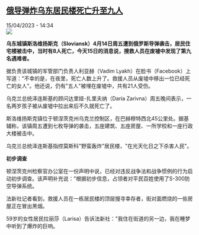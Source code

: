 <!--1681562701000-->
[俄导弹炸乌东居民楼死亡升至九人](https://www.rfi.fr/cn/%E5%9B%BD%E9%99%85/20230415-%E4%BF%84%E5%AF%BC%E5%BC%B9%E7%82%B8%E4%B9%8C%E4%B8%9C%E5%B1%85%E6%B0%91%E6%A5%BC%E6%AD%BB%E4%BA%A1%E5%8D%87%E8%87%B3%E4%B9%9D%E4%BA%BA)
------

<div>15/04/2023 - 14:34</div><img src="https://s.rfi.fr/media/display/c9453176-db79-11ed-b59f-005056bf30b7/w:1280/p:16x9/UKRAINE%20Sloyansk%20%20B.jpg"><p><strong>乌东城镇斯洛维扬斯克（Sloviansk）4月14日周五遭到俄罗斯导弹袭击，居民住宅楼被击中，当时有8人死亡，今天15日的消息说，搜救人员在废墟中发现了第九名遇难者。                    </strong></p><div><p><span><span><span><span><span><span>据负责该城镇的军管部门负责人利亚赫（Vadim Lyakh）在脸书（Facebook）上写道："不幸的是，在夜里，死亡人数上升了。救援人员从废墟中移出一位已经死亡的女人"。他还说，仍有"五人"被埋在废墟中，共有21人受伤。</span></span></span></span></span></span></p><p><span><span><span><span><span><span>乌克兰总统泽连斯基的顾问达里娅-扎里夫纳（Daria Zarivna）周五晚间表示，一名两岁孩子被从废墟中拉出来后不久就死亡了。</span></span></span></span></span></span></p><p><span><span><span><span><span><span>斯洛维扬斯克镇位于顿涅茨克州乌克兰控制区，在巴赫穆特西北45公里处。据基辅称，该镇周五遭到七枚导弹的袭击，五座建筑、五座房屋、一所学校和一座行政大楼被击中。</span></span></span></span></span></span></p><p><span><span><span><span><span><span>乌克兰总统泽连斯基指控莫斯科"野蛮轰炸"居民楼，"在光天化日之下杀害人民"。</span></span></span></span></span></span></p><p><span><span><span><strong><span><span>初步调查</span></span></strong></span></span></span></p><p><span><span><span><span><span><span>顿涅茨克州检察官办公室在一份声明中说，已经对违反战争法和战争惯例的行为启动初步调查。该声明补充说："根据初步信息，占领者对平民百姓使用了S-300防空导弹系统。</span></span></span></span></span></span></p><p><span><span><span><span><span><span>法新社记者看到，救援人员在一栋居民楼的顶层搜寻幸存者，街对面燃烧的一些房屋正在冒出黑烟。</span></span></span></span></span></span></p><p><span><span><span><span><span><span>59岁的女性居民拉丽莎（Larisa）告诉法新社："我住在街道的另一边，我在睡梦中听到了爆炸的巨响。</span></span></span></span></span></span></p><div data-selfpromo-newsletter></div><div data-selfpromo-app></div></div>
